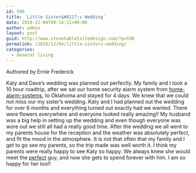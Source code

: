 ```yaml
---
id: 596
title: 'Little Sister&#8217;s Wedding'
date: 2010-12-04T09:14:11+00:00
author: admin
layout: post
guid: http://www.stonetabletsitedesign.com/?p=596
permalink: /2010/12/04/little-sisters-wedding/
categories:
  - General living
---
```

Authored by Ernie Frederick

Katy and Dave&#8217;s wedding was planned out perfectly. My family and I took a 10 hour roadtrip, after we sat our home security alarm system from [home-alarm-systems](http://www.home-alarm-systems.com/adt-home-alarm-system-pricing.html "home-alarm-systems deals"), to Oklahoma and stayed for 4 days. We knew that we could not miss our my sister&#8217;s wedding. Katy and I had planned out the wedding for over 6 months and everything turned out exactly had we wanted. There were flowers everywhere and everyone looked really amazing!! My husband was a big help in setting up the wedding and even though everyone was wore out we still all had a really good time. After the wedding we all went to my parents house for the reception and the weather was absolutely perfect, and fit the mood in the atmosphere. It is not that often that my family and I get to go see my parents, so the trip made was well worth it. I think my parents were really happy to see Katy so happy. We always knew she would meet the [perfect](http://www.theperfectblogtitle.blogspot.com/) guy, and now she gets to spend forever with him. I am so happy for her too!!